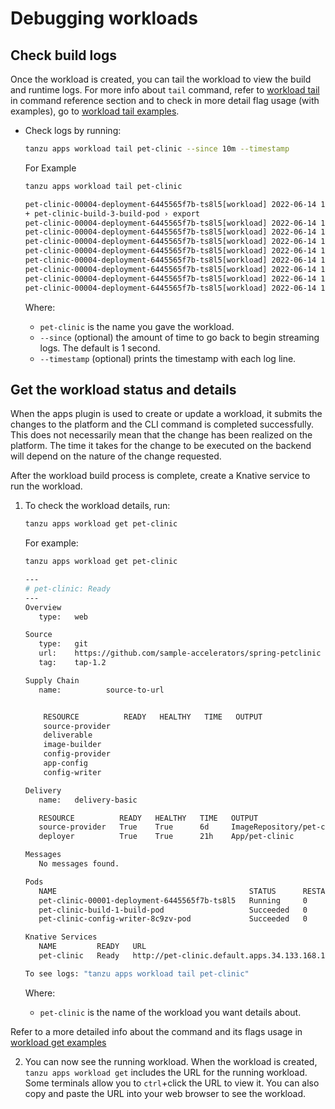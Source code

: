 # Debugging workloads

## <a id="check-build-logs"></a> Check build logs

Once the workload is created, you can tail the workload to view the build and runtime logs. For more info about `tail` command, refer to [workload tail](command-reference/tanzu-apps-workload-tail.md) in command reference section and to check in more detail flag usage (with examples), go to [workload tail examples](./commands-details/workload_tail.md).

- Check logs by running:

    ```bash
    tanzu apps workload tail pet-clinic --since 10m --timestamp
    ```
    
    For Example

    ```bash
    tanzu apps workload tail pet-clinic

    pet-clinic-00004-deployment-6445565f7b-ts8l5[workload] 2022-06-14 16:28:52.684  INFO 1 --- [           main] org.apache.catalina.core.StandardEngine  : Starting Servlet engine: [Apache Tomcat/9.0.63]
    + pet-clinic-build-3-build-pod › export
    pet-clinic-00004-deployment-6445565f7b-ts8l5[workload] 2022-06-14 16:28:52.699  INFO 1 --- [           main] o.a.c.c.C.[Tomcat-1].[localhost].[/]     : Initializing Spring embedded WebApplicationContext
    pet-clinic-00004-deployment-6445565f7b-ts8l5[workload] 2022-06-14 16:28:52.699  INFO 1 --- [           main] w.s.c.ServletWebServerApplicationContext : Root WebApplicationContext: initialization completed in 131 ms
    pet-clinic-00004-deployment-6445565f7b-ts8l5[workload] 2022-06-14 16:28:52.755  INFO 1 --- [           main] o.s.b.a.e.web.EndpointLinksResolver      : Exposing 13 endpoint(s) beneath base path '/actuator'
    pet-clinic-00004-deployment-6445565f7b-ts8l5[workload] 2022-06-14 16:28:53.059  INFO 1 --- [           main] o.s.b.w.embedded.tomcat.TomcatWebServer  : Tomcat started on port(s): 8081 (http) with context path ''
    pet-clinic-00004-deployment-6445565f7b-ts8l5[workload] 2022-06-14 16:28:53.074  INFO 1 --- [           main] o.s.s.petclinic.PetClinicApplication     : Started PetClinicApplication in 8.373 seconds (JVM running for 8.993)
    pet-clinic-00004-deployment-6445565f7b-ts8l5[workload] 2022-06-14 16:28:53.229  INFO 1 --- [nio-8081-exec-1] o.a.c.c.C.[Tomcat-1].[localhost].[/]     : Initializing Spring DispatcherServlet 'dispatcherServlet'
    pet-clinic-00004-deployment-6445565f7b-ts8l5[workload] 2022-06-14 16:28:53.229  INFO 1 --- [nio-8081-exec-1] o.s.web.servlet.DispatcherServlet        : Initializing Servlet 'dispatcherServlet'
    pet-clinic-00004-deployment-6445565f7b-ts8l5[workload] 2022-06-14 16:28:53.231  INFO 1 --- [nio-8081-exec-1] o.s.web.servlet.DispatcherServlet        : Completed initialization in 2 ms
    ```

    Where:

    - `pet-clinic` is the name you gave the workload.
    - `--since` (optional) the amount of time to go back to begin streaming logs. The default is 1 second.
    - `--timestamp` (optional) prints the timestamp with each log line.

## <a id="workload-status"></a> Get the workload status and details

When the apps plugin is used to create or update a workload, it submits the changes to the platform and the CLI command is completed successfully. This does not necessarily mean that the change has been realized on the platform. The time it takes for the change to be executed on the backend will depend on the nature of the change requested.

After the workload build process is complete, create a Knative service to run the workload.

1. To check the workload details, run:
    ```bash
   tanzu apps workload get pet-clinic
   ```
    For example:

    ```bash
   tanzu apps workload get pet-clinic

    ---
    # pet-clinic: Ready
    ---
    Overview
       type:   web

    Source
       type:   git
       url:    https://github.com/sample-accelerators/spring-petclinic
       tag:    tap-1.2

    Supply Chain
       name:          source-to-url


        RESOURCE          READY   HEALTHY   TIME   OUTPUT
        source-provider
        deliverable
        image-builder
        config-provider
        app-config
        config-writer

    Delivery
       name:   delivery-basic

       RESOURCE          READY   HEALTHY   TIME   OUTPUT
       source-provider   True    True      6d     ImageRepository/pet-clinic-delivery
       deployer          True    True      21h    App/pet-clinic

    Messages
       No messages found.

    Pods
       NAME                                           STATUS      RESTARTS   AGE
       pet-clinic-00001-deployment-6445565f7b-ts8l5   Running     0          102s
       pet-clinic-build-1-build-pod                   Succeeded   0          102s
       pet-clinic-config-writer-8c9zv-pod             Succeeded   0          2m7s

    Knative Services
       NAME         READY   URL
       pet-clinic   Ready   http://pet-clinic.default.apps.34.133.168.14.nip.io

    To see logs: "tanzu apps workload tail pet-clinic"

    ```

    Where:

    - `pet-clinic` is the name of the workload you want details about.

Refer to a more detailed info about the command and its flags usage in [workload get examples](./commands-details/workload_get.md)

2. You can now see the running workload. When the workload is created, `tanzu apps workload get` includes the URL for the running workload. Some terminals allow you to `ctrl`+click the URL to view it. You can also copy and paste the URL into your web browser to see the workload.
